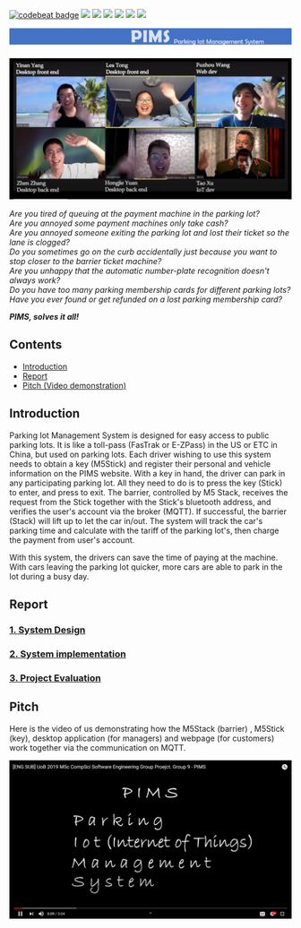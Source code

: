 [![codebeat badge](https://codebeat.co/badges/3307228a-f684-4d27-9665-0ccef96cbdef)](https://codebeat.co/projects/github-com-nonac-pims-master)
![](https://img.shields.io/badge/language-JavaScript-blue.svg)
![](https://img.shields.io/badge/language-HTML-blue.svg)
![](https://img.shields.io/badge/language-C++-blue.svg)
![](https://img.shields.io/badge/language-Processing-blue.svg)
![](https://img.shields.io/badge/platform-M5Stack|PC|Web-lightgrey.svg)
![](https://img.shields.io/cocoapods/l/Alamofire.svg?style=flat)
![Logo](Report/logo.png)
![Hi](Hi.png)





*Are you tired of queuing at the payment machine in the parking lot?*\
*Are you annoyed some payment machines only take cash?*\
*Are you annoyed someone exiting the parking lot and lost their ticket so the lane is clogged?*\
*Do you sometimes go on the curb accidentally just because you want to stop closer to the barrier ticket machine?*\
*Are you unhappy that the automatic number-plate recognition doesn't always work?*\
*Do you have too many parking membership cards for different parking lots?*\
*Have you ever found or get refunded on a lost parking membership card?*


***PIMS, solves it all!***

## Contents
* [Introduction](#_intro)
* [Report](#_portfolio)
* [Pitch (Video demonstration)](#_video)

<a name="_intro"></a>
## Introduction
Parking Iot Management System is designed for easy access to public
parking lots. It is like a toll-pass (FasTrak or E-ZPass) in the US 
or ETC in China, but used on parking lots.
Each driver wishing to use this system needs to obtain a
key (M5Stick) and register their personal and vehicle information on
the PIMS website. With a key in hand, the driver can park in any
participating parking lot. All they need to do is to press the key (Stick)
to enter, and press to exit. The barrier, controlled by M5 Stack, receives
the request from the Stick together with the Stick's bluetooth address, and 
verifies the user's account via the broker
(MQTT). If successful, the barrier (Stack) will lift up to let the car 
in/out. The system will track the car's parking time and calculate with the 
tariff of the parking lot's, then charge the payment from user's account.

With this system, the drivers can save the time of paying at the machine.
With cars leaving the parking lot quicker, more cars are able to park in
the lot during a busy day.

<a name="_portfolio"></a>

## Report

### [1. System Design](Report/System_design/README.md)
### [2. System implementation](Report/System_implementation/README.md)
### [3. Project Evaluation](Report/Project_evaluation/README.md)

<a name="_video"></a>

## Pitch
Here is the video of us demonstrating how the M5Stack (barrier)
, M5Stick (key), desktop application (for managers) and webpage (for customers) 
work together via the communication on MQTT.

[![Video thumbnail](Report/Video%20thumbnail.png)](https://youtu.be/kaCjAmnIsRY "PIMS")
